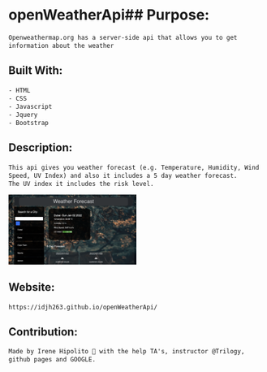 # openWeatherApi## Purpose:
    Openweathermap.org has a server-side api that allows you to get information about the weather 

## Built With:
    - HTML
    - CSS 
    - Javascript 
    - Jquery 
    - Bootstrap
    

## Description: 

    This api gives you weather forecast (e.g. Temperature, Humidity, Wind Speed, UV Index) and also it includes a 5 day weather forecast.
    The UV index it includes the risk level. 
    
<img src="assets/images/api_screenshot.png" width="50%">

    

## Website:

    https://idjh263.github.io/openWeatherApi/
## Contribution: 

    Made by Irene Hipolito 🤪 with the help TA's, instructor @Trilogy, github pages and GOOGLE. 


